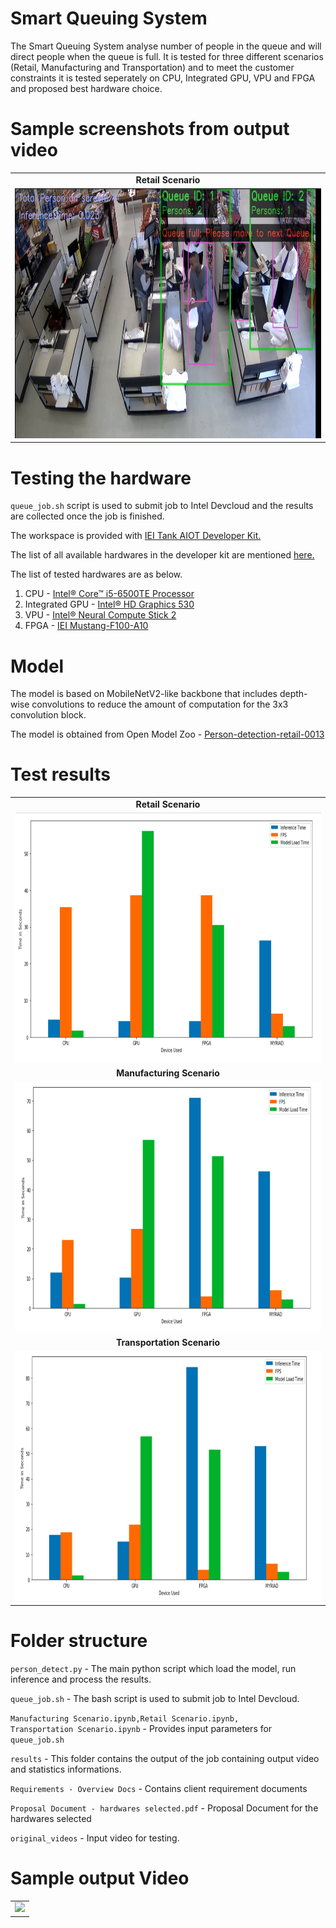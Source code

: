 # Smart Queuing System
The Smart Queuing System analyse number of people in the queue and will direct people when the queue is full. It is tested for three different scenarios (Retail, Manufacturing and Transportation) and to meet the customer constraints it is tested seperately on CPU, Integrated GPU, VPU and FPGA and proposed best hardware choice.

# Sample screenshots from output video
<table>
  <tr align="center">
    <td align="center"><b>Retail Scenario</b></td>
  </tr>
  <tr>
   <td align="center"><img src="/Images/retail_output.png" height=400 width=690></td>
   </tr>
   
 </table>
  

# Testing the hardware
<code>queue_job.sh</code> script is used to submit job to Intel Devcloud and the results are collected once the job is finished.

The workspace is provided with <a href="https://software.intel.com/content/www/us/en/develop/topics/iot/hardware/iei-tank-dev-kit-core.html">IEI Tank AIOT Developer Kit.</a>

The list of all available hardwares in the developer kit are mentioned <a href="https://devcloud.intel.com/edge/get_started/devcloud/">here.</a>


The list of tested hardwares are as below.
<ol>
  <li>CPU - <a href="https://ark.intel.com/products/88186/Intel-Core-i5-6500TE-Processor-6M-Cache-up-to-3-30-GHz-">Intel® Core™ i5-6500TE Processor </a></li>
  <li>Integrated GPU - <a href="https://ark.intel.com/products/88186/Intel-Core-i5-6500TE-Processor-6M-Cache-up-to-3-30-GHz-">Intel® HD Graphics 530 </a></li>
  <li>VPU - <a href="https://software.intel.com/en-us/neural-compute-stick">Intel® Neural Compute Stick 2</a></li>
  <li>FPGA - <a href="https://www.ieiworld.com/mustang-f100/en/">IEI Mustang-F100-A10</a></li>
</ol>

# Model

The model is based on MobileNetV2-like backbone that includes depth-wise convolutions to reduce the amount of computation for the 3x3 convolution block. 

The model is obtained from Open Model Zoo - <a href="https://docs.openvinotoolkit.org/2018_R5/_docs_Retail_object_detection_pedestrian_rmnet_ssd_0013_caffe_desc_person_detection_retail_0013.html">Person-detection-retail-0013</a>

# Test results
<table>
  <tr align="center">
    <td align="center"><b>Retail Scenario</b></td>
  </tr>
  <tr>
   <td align="center"><img src="/Images/Retail_performance.png" height=400 width=690></td>
   </tr>
  
  <tr align="center">
  <td align="center"><b>Manufacturing Scenario</b></td>
  </tr>
  <tr>
   <td align="center"><img src="/Images/Manufacturing_performance_graph.png" height=400 width=690></td>
   </tr>
   
   <tr align="center">
   <td align="center"><b>Transportation Scenario</b></td>
  </tr>
  <tr>
   <td align="center"><img src="/Images/transportation_performance_graph.png" height=400 width=690></td>
   </tr>
   
 </table>

# Folder structure
<code>person_detect.py</code> - The main python script which load the model, run inference and process the results.

<code>queue_job.sh</code> - The bash script is used to submit job to Intel Devcloud.

<code>Manufacturing Scenario.ipynb,Retail Scenario.ipynb, Transportation Scenario.ipynb</code> - Provides input parameters for <code>queue_job.sh</code>

<code>results</code> - This folder contains the output of the job containing output video and statistics informations.

<code>Requirements - Overview Docs</code> - Contains client requirement documents

<code>Proposal Document - hardwares selected.pdf</code> - Proposal Document for the hardwares selected

<code>original_videos</code> - Input video for testing.

# Sample output Video

<table>
 <tr>
   <td align="center"><img src="/Images/output_retail.gif"></td>
        </tr></table>

